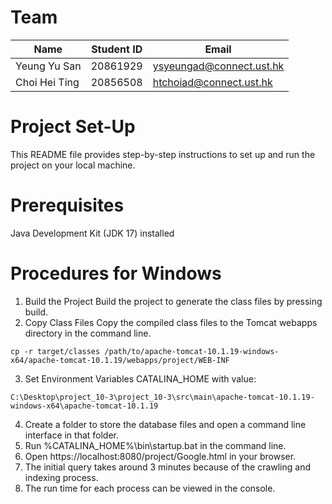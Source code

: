 # Team
| Name         | Student ID | Email                     |
|--------------|------------|---------------------------|
| Yeung Yu San | 20861929   | ysyeungad@connect.ust.hk |
| Choi Hei Ting| 20856508   | htchoiad@connect.ust.hk  |


# Project Set-Up
This README file provides step-by-step instructions to set up and run the project on your local machine.

# Prerequisites
Java Development Kit (JDK 17) installed <br>

# Procedures for Windows
1. Build the Project Build the project to generate the class files by pressing build.
2. Copy Class Files Copy the compiled class files to the Tomcat webapps directory in the command line.
```
cp -r target/classes /path/to/apache-tomcat-10.1.19-windows-x64/apache-tomcat-10.1.19/webapps/project/WEB-INF
```
3. Set Environment Variables CATALINA_HOME with value:
``` 
C:\Desktop\project_10-3\project_10-3\src\main\apache-tomcat-10.1.19-windows-x64\apache-tomcat-10.1.19
```
4. Create a folder to store the database files and open a command line interface in that folder.
5. Run %CATALINA_HOME%\bin\startup.bat in the command line.
6. Open https://localhost:8080/project/Google.html in your browser.
7. The initial query takes around 3 minutes because of the crawling and indexing process.
8. The run time for each process can be viewed in the console.


